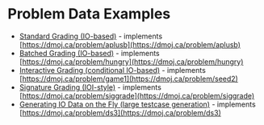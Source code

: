 # Problem Data Examples
- [Standard Grading (IO-based)](https://github.com/DMOJ/docs/tree/master/problem_examples/standard/aplusb) - implements [https://dmoj.ca/problem/aplusb](https://dmoj.ca/problem/aplusb)
- [Batched Grading (IO-based)](https://github.com/DMOJ/docs/tree/master/problem_examples/batched/hungry) - implements [https://dmoj.ca/problem/hungry](https://dmoj.ca/problem/hungry)
- [Interactive Grading (conditional IO-based)](https://github.com/DMOJ/docs/tree/master/problem_examples/interactive/seed2) - implements [https://dmoj.ca/problem/game1](https://dmoj.ca/problem/seed2)
- [Signature Grading (IOI-style)](https://github.com/DMOJ/docs/tree/master/problem_examples/signature/siggrade) - implements [https://dmoj.ca/problem/siggrade](https://dmoj.ca/problem/siggrade)
- [Generating IO Data on the Fly (large testcase generation)](https://github.com/DMOJ/docs/tree/master/problem_examples/generator/ds3) - implements [https://dmoj.ca/problem/ds3](https://dmoj.ca/problem/ds3)
